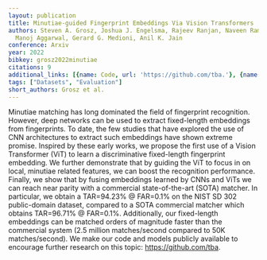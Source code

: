 ```yaml
---
layout: publication
title: Minutiae-guided Fingerprint Embeddings Via Vision Transformers
authors: Steven A. Grosz, Joshua J. Engelsma, Rajeev Ranjan, Naveen Ramakrishnan,
  Manoj Aggarwal, Gerard G. Medioni, Anil K. Jain
conference: Arxiv
year: 2022
bibkey: grosz2022minutiae
citations: 9
additional_links: [{name: Code, url: 'https://github.com/tba.'}, {name: Paper, url: 'https://arxiv.org/abs/2210.13994'}]
tags: ["Datasets", "Evaluation"]
short_authors: Grosz et al.
---
```

Minutiae matching has long dominated the field of fingerprint recognition.
However, deep networks can be used to extract fixed-length embeddings from
fingerprints. To date, the few studies that have explored the use of CNN
architectures to extract such embeddings have shown extreme promise. Inspired
by these early works, we propose the first use of a Vision Transformer (ViT) to
learn a discriminative fixed-length fingerprint embedding. We further
demonstrate that by guiding the ViT to focus in on local, minutiae related
features, we can boost the recognition performance. Finally, we show that by
fusing embeddings learned by CNNs and ViTs we can reach near parity with a
commercial state-of-the-art (SOTA) matcher. In particular, we obtain a
TAR=94.23% @ FAR=0.1% on the NIST SD 302 public-domain dataset, compared to a
SOTA commercial matcher which obtains TAR=96.71% @ FAR=0.1%. Additionally, our
fixed-length embeddings can be matched orders of magnitude faster than the
commercial system (2.5 million matches/second compared to 50K matches/second).
We make our code and models publicly available to encourage further research on
this topic: https://github.com/tba.